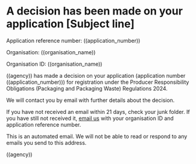 
# A decision has been made on your application [Subject line]

 
Application reference number: ((application_number))

Organisation: ((organisation_name))

Organisation ID: ((organisation_name))

((agency)) has made a decision on your application (application number ((application_number))) for registration under the Producer Responsibility Obligations (Packaging and Packaging Waste) Regulations 2024.

We will contact you by email with further details about the decision.

If you have not received an email within 21 days, check your junk folder. If you have still not received it, [email us](mailto:((agency_email)) ) with your organisation ID and application reference number.

This is an automated email. We will not be able to read or respond to any emails you send to this address.

((agency))